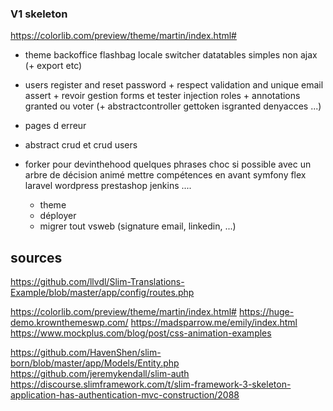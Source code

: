 ### V1 skeleton

https://colorlib.com/preview/theme/martin/index.html#

- theme backoffice
    flashbag
    locale switcher
    datatables simples non ajax (+ export etc) 
- users 
    register and reset password
        + respect validation and unique email assert
        + revoir gestion forms et tester injection
    roles + annotations granted ou voter (+ abstractcontroller gettoken isgranted denyacces ...)
- pages d erreur
- abstract crud et crud users
        

- forker pour devinthehood
    quelques phrases choc si possible avec un arbre de décision animé
        mettre compétences en avant
            symfony
            flex
            laravel
            wordpress
            prestashop
            jenkins
            ....
    + theme
    + déployer
    + migrer tout vsweb (signature email, linkedin, ...)
    
sources
-------

https://github.com/llvdl/Slim-Translations-Example/blob/master/app/config/routes.php

https://colorlib.com/preview/theme/martin/index.html#
https://huge-demo.krownthemeswp.com/
https://madsparrow.me/emily/index.html
https://www.mockplus.com/blog/post/css-animation-examples

https://github.com/HavenShen/slim-born/blob/master/app/Models/Entity.php
https://github.com/jeremykendall/slim-auth
https://discourse.slimframework.com/t/slim-framework-3-skeleton-application-has-authentication-mvc-construction/2088
